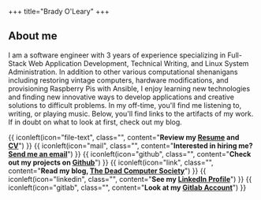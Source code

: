 +++
title="Brady O'Leary"
+++

## About me

I am a software engineer with 3 years of experience specializing in Full-Stack Web Application Development, Technical Writing, and Linux System Administration. In addition to other various computational shenanigans including restoring vintage computers, hardware modifications, and provisioning Raspberry Pis with Ansible, I enjoy learning new technologies and finding new innovative ways to develop applications and creative solutions to difficult problems. In my off-time, you'll find me listening to, writing, or playing music. Below, you'll find links to the artifacts of my work. If in doubt on what to look at first, check out my blog.

{{ iconleft(icon="file-text", class="", content="<b>Review my <a href='resume.pdf'>Resume</a> and <a href='cv.pdf'>CV</a></b>") }}
{{ iconleft(icon="mail", class="", content="<b>Interested in hiring me? <a href='mailto:hireme@deadcomputersociety.com'>Send me an email</a></b>") }}
{{ iconleft(icon="github", class="", content="<b>Check out my projects on <a href='https://github.com/mboleary'>Github</a></b>") }}
{{ iconleft(icon="link", class="", content="<b>Read my blog, <a href='https://deadcomputersociety.com'>The Dead Computer Society</a></b>") }}
{{ iconleft(icon="linkedin", class="", content="<b>See my <a href='https://www.linkedin.com/in/mboleary'>LinkedIn Profile</a></b>") }}
{{ iconleft(icon="gitlab", class="", content="<b>Look at my <a href='https://gitlab.com/mboleary'>Gitlab Account</a></b>") }}